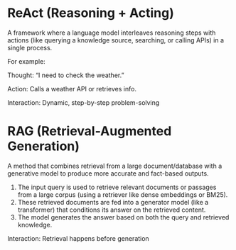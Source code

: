 # ReAct (Reasoning + Acting)
A framework where a language model interleaves reasoning steps with actions (like querying a knowledge source, searching, or calling APIs) in a single process.

For example:

Thought: “I need to check the weather.”

Action: Calls a weather API or retrieves info.

Interaction: Dynamic, step-by-step problem-solving

# RAG (Retrieval-Augmented Generation)
A method that combines retrieval from a large document/database with a generative model to produce more accurate and fact-based outputs.

1. The input query is used to retrieve relevant documents or passages from a large corpus (using a retriever like dense embeddings or BM25).
2. These retrieved documents are fed into a generator model (like a transformer) that conditions its answer on the retrieved content.
3. The model generates the answer based on both the query and retrieved knowledge.

Interaction: Retrieval happens before generation
